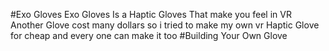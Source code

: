 #Exo Gloves
Exo Gloves Is a Haptic Gloves That make you feel in VR Another Glove cost many dollars so i tried to make my own vr Haptic Glove for cheap and every one can make it too
#Building Your Own Glove
